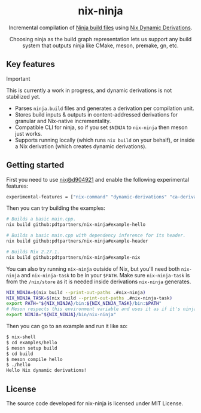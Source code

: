 <div align="center">

# nix-ninja

Incremental compilation of [Ninja build files][ninja-build] using
[Nix Dynamic Derivations][dynamic-derivations].

Choosing ninja as the build graph representation lets us support any build
system that outputs ninja like CMake, meson, premake, gn, etc.

</div>

## Key features

> [!IMPORTANT]
> This is currently a work in progress, and dynamic derivations is not
> stabilized yet.

- Parses `ninja.build` files and generates a derivation per compilation unit.
- Stores build inputs & outputs in content-addressed derivations for granular
  and Nix-native incrementality.
- Compatible CLI for ninja, so if you set `$NINJA` to `nix-ninja` then meson
  just works.
- Supports running locally (which runs `nix build` on your behalf), or inside a
  Nix derivation (which creates dynamic derivations).

## Getting started

First you need to use [nix@d904921] and enable the following experimental
features:

```sh
experimental-features = ["nix-command" "dynamic-derivations" "ca-derivations" "recursive-nix"]
```

Then you can try building the examples:

```sh
# Builds a basic main.cpp.
nix build github:pdtpartners/nix-ninja#example-hello

# Builds a basic main.cpp with dependency inference for its header.
nix build github:pdtpartners/nix-ninja#example-header

# Builds Nix 2.27.1.
nix build github:pdtpartners/nix-ninja#example-nix
```

You can also try running `nix-ninja` outside of Nix, but you'll need both
`nix-ninja` and `nix-ninja-task` to be in your `$PATH`. Make sure
`nix-ninja-task` is from the `/nix/store` as it is needed inside derivations
`nix-ninja` generates.

```sh
NIX_NINJA=$(nix build --print-out-paths .#nix-ninja)
NIX_NINJA_TASK=$(nix build --print-out-paths .#nix-ninja-task)
export PATH="${NIX_NINJA}/bin:${NIX_NINJA_TASK}/bin:$PATH"
# Meson respects this environment variable and uses it as if it's ninja.
export NINJA="${NIX_NINJA}/bin/nix-ninja"
```

Then you can go to an example and run it like so:
```sh
$ nix-shell
$ cd examples/hello
$ meson setup build
$ cd build
$ meson compile hello
$ ./hello
Hello Nix dynamic derivations!
```

## License

The source code developed for nix-ninja is licensed under MIT License.

[dynamic-derivations]: docs/dynamic-derivations.md
[ninja-build]: https://ninja-build.org/
[nix@d904921]: https://github.com/NixOS/nix/commit/d904921eecbc17662fef67e8162bd3c7d1a54ce0
